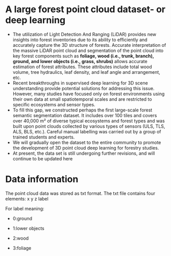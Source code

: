 # A large forest point cloud dataset- or deep learning
* The utilization of Light Detection And Ranging (LiDAR) provides new insights into forest inventories due to its ability to efficiently and accurately capture the 3D structure of forests. Accurate interpretation of the massive LiDAR point cloud and segmentation of the point cloud into key forest components such as **foliage, wood (i.e., trunk, branch), ground, and lower objects (i.e., grass, shrubs)** allows accurate estimation of forest attributes. These attributes include total wood volume, tree hydraulics, leaf density, and leaf angle and arrangement, etc.
* Recent breakthroughs in supervised deep learning for 3D scene understanding provide potential solutions for addressing this issue. However, many studies have focused only on forest environments using their own data at small spatiotemporal scales and are restricted to specific ecosystems and sensor types.
* To fill this gap, we constructed perhaps the first large-scale forest semantic segmentation dataset. It includes over 100 tiles and covers over 40,000 m² of diverse typical ecosystems and forest types and was built upon point clouds collected by various types of sensors (ULS, TLS, ALS, BLS, etc.). Careful manual labelling was carried out by a group of trained students and experts.
* We will gradually open the dataset to the entire community to promote the development of 3D point cloud deep learning for forestry studies.
* At present, the data set is still undergoing further revisions, and will continue to be updated here
# Data information
The point cloud data was stored as txt format. The txt file contains four elements: x y z label

For label meaning:

* 0:ground

* 1:lower objects

* 2:wood

* 3:foliage

